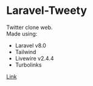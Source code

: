 # Laravel-Tweety
Twitter clone web.  
Made using:
* Laravel v8.0
* Tailwind
* Livewire v2.4.4
* Turbolinks

[Link](http://47.254.198.205:81)